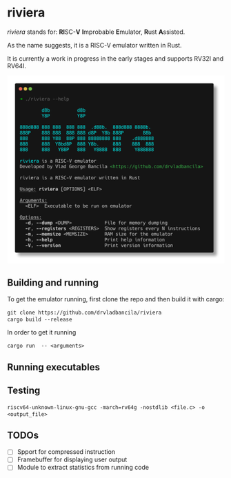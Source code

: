 # riviera

*riviera* stands for: **RI**SC-**V** **I**mprobable **E**mulator, **R**ust **A**ssisted.

As the name suggests, it is a RISC-V emulator written in Rust.

It is currently a work in progress in the early stages and supports RV32I and RV64I.

![riviera running](assets/screenshot.png)

## Building and running

To get the emulator running, first clone the repo and then build it with cargo:

```
git clone https://github.com/drvladbancila/riviera
cargo build --release
```

In order to get it running
```
cargo run  -- <arguments>
```

## Running executables

## Testing

```
riscv64-unknown-linux-gnu-gcc -march=rv64g -nostdlib <file.c> -o <output_file>
```

## TODOs

- [ ] Spport for compressed instruction
- [ ] Framebuffer for displaying user output
- [ ] Module to extract statistics from running code 
